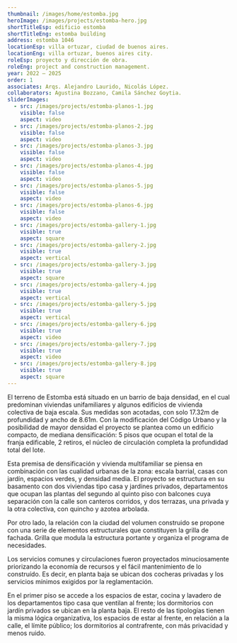 ```yaml
---
thumbnail: /images/home/estomba.jpg
heroImage: /images/projects/estomba-hero.jpg
shortTitleEsp: edificio estomba
shortTitleEng: estomba building
address: estomba 1046
locationEsp: villa ortuzar, ciudad de buenos aires.
locationEng: villa ortuzar, buenos aires city.
roleEsp: proyecto y dirección de obra.
roleEng: project and construction management.
year: 2022 – 2025
order: 1
associates: Arqs. Alejandro Laurido, Nicolás López.
collaborators: Agustina Bozzano, Camila Sánchez Goytia.
sliderImages:
  - src: /images/projects/estomba-planos-1.jpg
    visible: false
    aspect: video
  - src: /images/projects/estomba-planos-2.jpg
    visible: false
    aspect: video
  - src: /images/projects/estomba-planos-3.jpg
    visible: false
    aspect: video
  - src: /images/projects/estomba-planos-4.jpg
    visible: false
    aspect: video
  - src: /images/projects/estomba-planos-5.jpg
    visible: false
    aspect: video
  - src: /images/projects/estomba-planos-6.jpg
    visible: false
    aspect: video
  - src: /images/projects/estomba-gallery-1.jpg
    visible: true
    aspect: square
  - src: /images/projects/estomba-gallery-2.jpg
    visible: true
    aspect: vertical
  - src: /images/projects/estomba-gallery-3.jpg
    visible: true
    aspect: square
  - src: /images/projects/estomba-gallery-4.jpg
    visible: true
    aspect: vertical
  - src: /images/projects/estomba-gallery-5.jpg
    visible: true
    aspect: vertical
  - src: /images/projects/estomba-gallery-6.jpg
    visible: true
    aspect: video
  - src: /images/projects/estomba-gallery-7.jpg
    visible: true
    aspect: video
  - src: /images/projects/estomba-gallery-8.jpg
    visible: true
    aspect: square
---
```


El terreno de Estomba está situado en un barrio de baja densidad, en el cual predominan viviendas unifamiliares y algunos edificios de vivienda colectiva de baja escala. Sus medidas son acotadas, con solo 17.32m de profundidad y ancho de 8.61m. Con la modificación del Código Urbano y la posibilidad de mayor densidad el proyecto se plantea como un edificio compacto, de mediana densificación: 5 pisos que ocupan el total de la franja edificable, 2 retiros, el núcleo de circulación completa la profundidad total del lote.

Esta premisa de densificación y vivienda multifamiliar se piensa en combinación con las cualidad urbanas de la zona: escala barrial, casas con jardín, espacios verdes, y densidad media. El proyecto se estructura en su basamento con dos viviendas tipo casa y jardines privados, departamentos que ocupan las plantas del segundo al quinto piso con balcones cuya separación con la calle son canteros corridos, y dos terrazas, una privada y la otra colectiva, con quincho y azotea arbolada.

Por otro lado, la relación con la ciudad del volumen construido se propone con una serie de elementos estructurales que constituyen la grilla de fachada. Grilla que modula la estructura portante y organiza el programa de necesidades.

Los servicios comunes y circulaciones fueron proyectados minuciosamente priorizando la economía de recursos y el fácil mantenimiento de lo construído. Es decir, en planta baja se ubican dos cocheras privadas y los servicios mínimos exigidos por la reglamentación.

En el primer piso se accede a los espacios de estar, cocina y lavadero de los departamentos tipo casa que ventilan al frente; los dormitorios con jardín privados se ubican en la planta baja. El resto de las tipologías tienen la misma lógica organizativa, los espacios de estar al frente, en relación a la calle, el límite público; los dormitorios al contrafrente, con más privacidad y menos ruido.